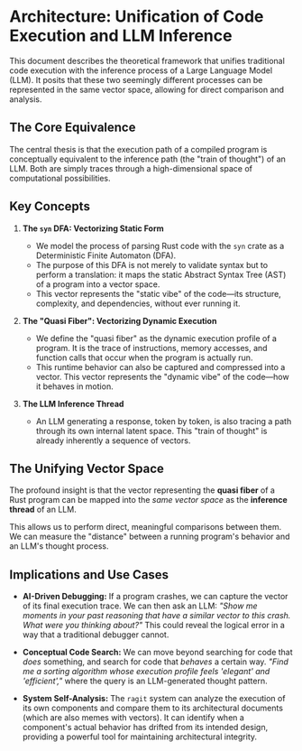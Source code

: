 # Architecture: Unification of Code Execution and LLM Inference

This document describes the theoretical framework that unifies traditional code execution with the inference process of a Large Language Model (LLM). It posits that these two seemingly different processes can be represented in the same vector space, allowing for direct comparison and analysis.

## The Core Equivalence

The central thesis is that the execution path of a compiled program is conceptually equivalent to the inference path (the "train of thought") of an LLM. Both are simply traces through a high-dimensional space of computational possibilities.

## Key Concepts

1.  **The `syn` DFA: Vectorizing Static Form**
    *   We model the process of parsing Rust code with the `syn` crate as a Deterministic Finite Automaton (DFA).
    *   The purpose of this DFA is not merely to validate syntax but to perform a translation: it maps the static Abstract Syntax Tree (AST) of a program into a vector space. 
    *   This vector represents the "static vibe" of the code—its structure, complexity, and dependencies, without ever running it.

2.  **The "Quasi Fiber": Vectorizing Dynamic Execution**
    *   We define the "quasi fiber" as the dynamic execution profile of a program. It is the trace of instructions, memory accesses, and function calls that occur when the program is actually run.
    *   This runtime behavior can also be captured and compressed into a vector. This vector represents the "dynamic vibe" of the code—how it behaves in motion.

3.  **The LLM Inference Thread**
    *   An LLM generating a response, token by token, is also tracing a path through its own internal latent space. This "train of thought" is already inherently a sequence of vectors.

## The Unifying Vector Space

The profound insight is that the vector representing the **quasi fiber** of a Rust program can be mapped into the *same vector space* as the **inference thread** of an LLM. 

This allows us to perform direct, meaningful comparisons between them. We can measure the "distance" between a running program's behavior and an LLM's thought process.

## Implications and Use Cases

*   **AI-Driven Debugging:** If a program crashes, we can capture the vector of its final execution trace. We can then ask an LLM: *"Show me moments in your past reasoning that have a similar vector to this crash. What were you thinking about?"* This could reveal the logical error in a way that a traditional debugger cannot.

*   **Conceptual Code Search:** We can move beyond searching for code that *does* something, and search for code that *behaves* a certain way. *"Find me a sorting algorithm whose execution profile feels 'elegant' and 'efficient',"* where the query is an LLM-generated thought pattern.

*   **System Self-Analysis:** The `ragit` system can analyze the execution of its own components and compare them to its architectural documents (which are also memes with vectors). It can identify when a component's actual behavior has drifted from its intended design, providing a powerful tool for maintaining architectural integrity.
